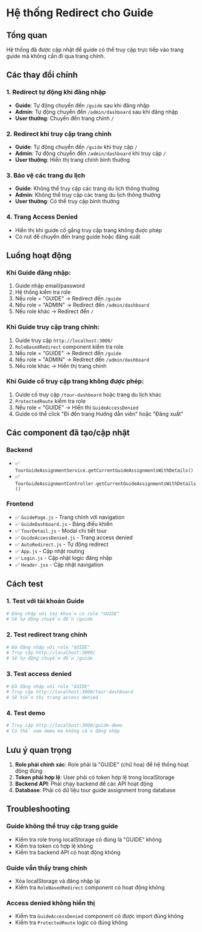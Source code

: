 # Hệ thống Redirect cho Guide

## Tổng quan
Hệ thống đã được cập nhật để guide có thể truy cập trực tiếp vào trang guide mà không cần đi qua trang chính.

## Các thay đổi chính

### 1. Redirect tự động khi đăng nhập
- **Guide**: Tự động chuyển đến `/guide` sau khi đăng nhập
- **Admin**: Tự động chuyển đến `/admin/dashboard` sau khi đăng nhập
- **User thường**: Chuyển đến trang chính `/`

### 2. Redirect khi truy cập trang chính
- **Guide**: Tự động chuyển đến `/guide` khi truy cập `/`
- **Admin**: Tự động chuyển đến `/admin/dashboard` khi truy cập `/`
- **User thường**: Hiển thị trang chính bình thường

### 3. Bảo vệ các trang du lịch
- **Guide**: Không thể truy cập các trang du lịch thông thường
- **Admin**: Không thể truy cập các trang du lịch thông thường
- **User thường**: Có thể truy cập bình thường

### 4. Trang Access Denied
- Hiển thị khi guide cố gắng truy cập trang không được phép
- Có nút để chuyển đến trang guide hoặc đăng xuất

## Luồng hoạt động

### Khi Guide đăng nhập:
1. Guide nhập email/password
2. Hệ thống kiểm tra role
3. Nếu role = "GUIDE" → Redirect đến `/guide`
4. Nếu role = "ADMIN" → Redirect đến `/admin/dashboard`
5. Nếu role khác → Redirect đến `/`

### Khi Guide truy cập trang chính:
1. Guide truy cập `http://localhost:3000/`
2. `RoleBasedRedirect` component kiểm tra role
3. Nếu role = "GUIDE" → Redirect đến `/guide`
4. Nếu role = "ADMIN" → Redirect đến `/admin/dashboard`
5. Nếu role khác → Hiển thị trang chính

### Khi Guide cố truy cập trang không được phép:
1. Guide cố truy cập `/tour-dashboard` hoặc trang du lịch khác
2. `ProtectedRoute` kiểm tra role
3. Nếu role = "GUIDE" → Hiển thị `GuideAccessDenied`
4. Guide có thể click "Đi đến trang Hướng dẫn viên" hoặc "Đăng xuất"

## Các component đã tạo/cập nhật

### Backend
- ✅ `TourGuideAssignmentService.getCurrentGuideAssignmentsWithDetails()`
- ✅ `TourGuideAssignmentController.getCurrentGuideAssignmentsWithDetails()`

### Frontend
- ✅ `GuidePage.js` - Trang chính với navigation
- ✅ `GuideDashboard.js` - Bảng điều khiển
- ✅ `TourDetail.js` - Modal chi tiết tour
- ✅ `GuideAccessDenied.js` - Trang access denied
- ✅ `AutoRedirect.js` - Tự động redirect
- ✅ `App.js` - Cập nhật routing
- ✅ `Login.js` - Cập nhật logic đăng nhập
- ✅ `Header.jsx` - Cập nhật navigation

## Cách test

### 1. Test với tài khoản Guide
```bash
# Đăng nhập với tài khoản có role "GUIDE"
# Sẽ tự động chuyển đến /guide
```

### 2. Test redirect trang chính
```bash
# Đã đăng nhập với role "GUIDE"
# Truy cập http://localhost:3000/
# Sẽ tự động chuyển đến /guide
```

### 3. Test access denied
```bash
# Đã đăng nhập với role "GUIDE"
# Truy cập http://localhost:3000/tour-dashboard
# Sẽ hiển thị trang access denied
```

### 4. Test demo
```bash
# Truy cập http://localhost:3000/guide-demo
# Có thể xem demo mà không cần đăng nhập
```

## Lưu ý quan trọng

1. **Role phải chính xác**: Role phải là "GUIDE" (chữ hoa) để hệ thống hoạt động đúng
2. **Token phải hợp lệ**: User phải có token hợp lệ trong localStorage
3. **Backend API**: Phải chạy backend để các API hoạt động
4. **Database**: Phải có dữ liệu tour guide assignment trong database

## Troubleshooting

### Guide không thể truy cập trang guide
- Kiểm tra role trong localStorage có đúng là "GUIDE" không
- Kiểm tra token có hợp lệ không
- Kiểm tra backend API có hoạt động không

### Guide vẫn thấy trang chính
- Xóa localStorage và đăng nhập lại
- Kiểm tra `RoleBasedRedirect` component có hoạt động không

### Access denied không hiển thị
- Kiểm tra `GuideAccessDenied` component có được import đúng không
- Kiểm tra `ProtectedRoute` logic có đúng không 